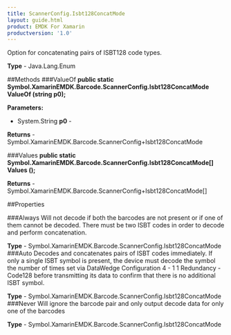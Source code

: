 ```yaml
---
title: ScannerConfig.Isbt128ConcatMode
layout: guide.html
product: EMDK For Xamarin
productversion: '1.0'
---
```

Option for concatenating pairs of ISBT128 code types.

**Type** - Java.Lang.Enum

##Methods
###ValueOf
**public static Symbol.XamarinEMDK.Barcode.ScannerConfig.Isbt128ConcatMode ValueOf (string p0);**


        

**Parameters:** 

* System.String **p0** - 
        

**Returns** - Symbol.XamarinEMDK.Barcode.ScannerConfig+Isbt128ConcatMode

###Values
**public static Symbol.XamarinEMDK.Barcode.ScannerConfig.Isbt128ConcatMode[] Values ();**


        


**Returns** - Symbol.XamarinEMDK.Barcode.ScannerConfig+Isbt128ConcatMode[]

##Properties

###Always
Will not decode if both the barcodes are not present or if one of them cannot be decoded. There must be two ISBT codes in order to decode and perform concatenation.

**Type** - Symbol.XamarinEMDK.Barcode.ScannerConfig.Isbt128ConcatMode
###Auto
Decodes and concatenates pairs of ISBT codes immediately. If only a single ISBT symbol is present, the device must decode the symbol the number of times set via DataWedge Configuration 4 - 1 1 Redundancy - Code128 before transmitting its data to confirm that there is no additional ISBT symbol.

**Type** - Symbol.XamarinEMDK.Barcode.ScannerConfig.Isbt128ConcatMode
###Never
Will ignore the barcode pair and only output decode data for only one of the barcodes

**Type** - Symbol.XamarinEMDK.Barcode.ScannerConfig.Isbt128ConcatMode















